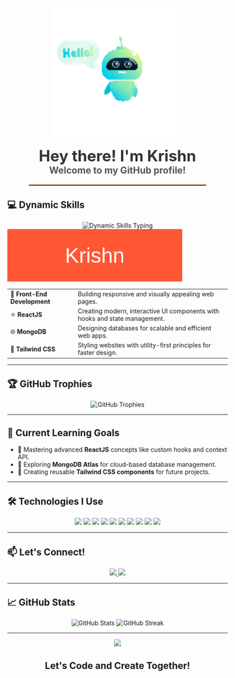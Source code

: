 <div align="center" style="text-align: center; padding: 20px;">
  <img src="https://github.com/PoojanDoshi11/assets-for-profile/blob/main/Animation%20-%201732092305896.gif" 
       alt="Animated Waving Character" 
       style="width: 300px; height: auto; margin-bottom: 20px;">
  <h1 style="font-size: 2.5em; color: #333; margin: 0;">Hey there! I'm Krishn</h1>
  <h3 style="font-size: 1.5em; color: #555; margin: 0;">Welcome to my GitHub profile!</h3>
</div>

<hr style="border:1px solid #FF5733; width:80%; margin:auto;">

## 💻 Dynamic Skills
<div align="center">
  <img src="https://readme-typing-svg.herokuapp.com?font=Roboto&color=%23FF5733&size=24&center=true&vCenter=true&lines=Front-End+Development;ReactJS+Expert;Tailwind+CSS+Specialist" alt="Dynamic Skills Typing">
</div>

<svg width="400" height="120" xmlns="http://www.w3.org/2000/svg">
  <rect width="400" height="120" fill="#FF5733" />
  <text x="50%" y="50%" font-size="48" font-family="Arial, Helvetica, sans-serif" fill="#FFFFFF" text-anchor="middle" alignment-baseline="central">
    Krishn
  </text>
</svg>


<table align="center">
  <tr>
    <td>🎨 <b>Front-End Development</b></td>
    <td>Building responsive and visually appealing web pages.</td>
  </tr>
  <tr>
    <td>⚛️ <b>ReactJS</b></td>
    <td>Creating modern, interactive UI components with hooks and state management.</td>
  </tr>
  <tr>
    <td>🌐 <b>MongoDB</b></td>
    <td>Designing databases for scalable and efficient web apps.</td>
  </tr>
  <tr>
    <td>🎨 <b>Tailwind CSS</b></td>
    <td>Styling websites with utility-first principles for faster design.</td>
  </tr>
</table>

<hr>

## 🏆 GitHub Trophies
<div align="center">
  <img src="https://github-profile-trophy.vercel.app/?username=krishn567&theme=onedark" alt="GitHub Trophies">
</div>
<hr>

## 🚀 Current Learning Goals
- 🌱 Mastering advanced **ReactJS** concepts like custom hooks and context API.  
- 🧠 Exploring **MongoDB Atlas** for cloud-based database management.  
- 🎨 Creating reusable **Tailwind CSS components** for future projects.

<hr>

## 🛠️ Technologies I Use
<div align="center">
  <img src="https://img.shields.io/badge/React-20232A?style=for-the-badge&logo=react&logoColor=61DAFB">
  <img src="https://img.shields.io/badge/MongoDB-4EA94B?style=for-the-badge&logo=mongodb&logoColor=white">
  <img src="https://img.shields.io/badge/HTML-E34F26?style=for-the-badge&logo=html5&logoColor=white">
  <img src="https://img.shields.io/badge/CSS-1572B6?style=for-the-badge&logo=css3&logoColor=white">
  <img src="https://img.shields.io/badge/JavaScript-F7DF1E?style=for-the-badge&logo=javascript&logoColor=black">
  <img src="https://img.shields.io/badge/TailwindCSS-06B6D4?style=for-the-badge&logo=tailwindcss&logoColor=white">
  <img src="https://img.shields.io/badge/Bootstrap-563D7C?style=for-the-badge&logo=bootstrap&logoColor=white">
  <img src="https://img.shields.io/badge/Postman-FF6C37?style=for-the-badge&logo=postman&logoColor=white">
  <img src="https://img.shields.io/badge/VS%20Code-007ACC?style=for-the-badge&logo=visual-studio-code&logoColor=white">
  <img src="https://img.shields.io/badge/Git-F05032?style=for-the-badge&logo=git&logoColor=white">
</div>

<hr>

## 📫 Let's Connect!
<div align="center">
  <a href="https://www.linkedin.com/in/krishnbutani/">
    <img src="https://img.shields.io/badge/-LinkedIn-blue?style=for-the-badge&logo=linkedin&logoColor=white">
  </a>
  <a href="mailto:krishnpatel347@gmail.com">
    <img src="https://img.shields.io/badge/-Email-D14836?style=for-the-badge&logo=gmail&logoColor=white">
  </a>
</div>

<hr>

## 📈 GitHub Stats
<div align="center">
  <img height="180em" src="https://github-readme-stats.vercel.app/api?username=krish567&show_icons=true&hide_border=true&count_private=true&theme=radical" alt="GitHub Stats">
  <img height="180em" src="https://github-readme-streak-stats.herokuapp.com/?user=krishn567&hide_border=true&theme=radical" alt="GitHub Streak">
</div>

<hr>

<div align="center">
  <img src="https://media.giphy.com/media/13HgwGsXF0aiGY/giphy.gif" width="300">
  <h2>Let's Code and Create Together!</h2>
</div>
